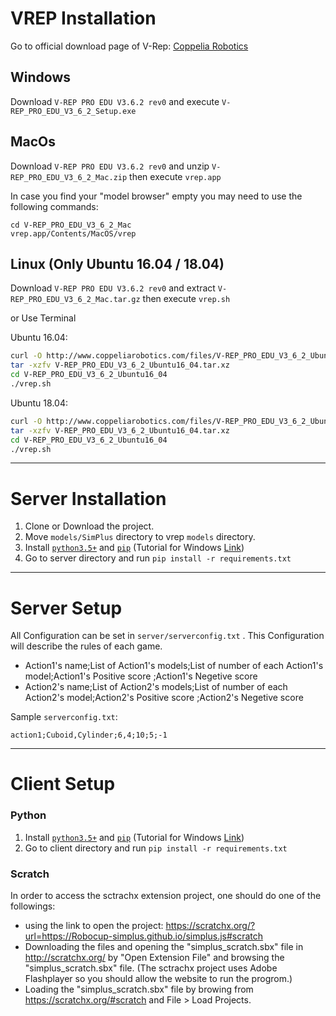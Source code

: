 # VREP Installation
Go to official download page of V-Rep: [Coppelia Robotics](http://www.coppeliarobotics.com/downloads.html)
## Windows
Download `V-REP PRO EDU V3.6.2 rev0` and execute `V-REP_PRO_EDU_V3_6_2_Setup.exe`

## MacOs
Download `V-REP PRO EDU V3.6.2 rev0` and unzip `V-REP_PRO_EDU_V3_6_2_Mac.zip` then execute `vrep.app`

In case you find your "model browser" empty you may need to use the following commands:

```
cd V-REP_PRO_EDU_V3_6_2_Mac 
vrep.app/Contents/MacOS/vrep
```

## Linux (Only Ubuntu 16.04 / 18.04)
Download `V-REP PRO EDU V3.6.2 rev0` and extract `V-REP_PRO_EDU_V3_6_2_Mac.tar.gz` then execute `vrep.sh`

or Use Terminal

Ubuntu 16.04:
```bash
curl -O http://www.coppeliarobotics.com/files/V-REP_PRO_EDU_V3_6_2_Ubuntu16_04.tar.xz
tar -xzfv V-REP_PRO_EDU_V3_6_2_Ubuntu16_04.tar.xz
cd V-REP_PRO_EDU_V3_6_2_Ubuntu16_04
./vrep.sh
```

Ubuntu 18.04:
```bash
curl -O http://www.coppeliarobotics.com/files/V-REP_PRO_EDU_V3_6_2_Ubuntu16_04.tar.xz
tar -xzfv V-REP_PRO_EDU_V3_6_2_Ubuntu16_04.tar.xz
cd V-REP_PRO_EDU_V3_6_2_Ubuntu16_04
./vrep.sh
```

---

# Server Installation
1.  Clone or Download the project.
2.  Move `models/SimPlus` directory to vrep `models` directory.
3.  Install [`python3.5+`](https://www.python.org/downloads/) and [`pip`](https://pip.pypa.io/en/stable/installing/) (Tutorial for Windows [Link](https://github.com/BurntSushi/nfldb/wiki/Python-&-pip-Windows-installation))
4.  Go to server directory and run `pip install -r requirements.txt`
---

# Server Setup
All Configuration can be set in `server/serverconfig.txt` . This Configuration will describe the rules of each game. 
   - Action1's name;List of Action1's models;List of number of each Action1's model;Action1's Positive score ;Action1's Negetive score
   - Action2's name;List of Action2's models;List of number of each Action2's model;Action2's Positive score ;Action2's Negetive score

Sample `serverconfig.txt`:
```
action1;Cuboid,Cylinder;6,4;10;5;-1
```
---

# Client Setup
### Python
1.  Install [`python3.5+`](https://www.python.org/downloads/) and [`pip`](https://pip.pypa.io/en/stable/installing/) (Tutorial for Windows [Link](https://github.com/BurntSushi/nfldb/wiki/Python-&-pip-Windows-installation))
2.  Go to client directory and run `pip install -r requirements.txt`

### Scratch
In order to access the sctrachx extension project, one should do one of the followings:
- using the link to open the project: https://scratchx.org/?url=https://Robocup-simplus.github.io/simplus.js#scratch
- Downloading the files and opening the "simplus_scratch.sbx" file in http://scratchx.org/ by "Open Extension File" and browsing the "simplus_scratch.sbx" file. (The sctrachx project uses Adobe Flashplayer so you should allow the website to run the progrom.)
- Loading the "simplus_scratch.sbx" file by browing from https://scratchx.org/#scratch and File > Load Projects.
